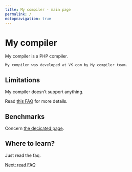 ```yaml
---
title: My compiler - main page
permalink: /
notopnavigation: true
---
```


# My compiler

My compiler is a PHP compiler. 

```note
My compiler was developed at VK.com by My compiler team.
```


## Limitations

My compiler doesn't support anything.

Read [this FAQ](./faq.md) for more details.


## Benchmarks

Concern [the decicated page](../my-compiler-language/comparison/benchmarks.md).


## Where to learn?

Just read the faq.

<div class="rst-footer-buttons" role="navigation" aria-label="footer navigation">
    <a href="/my-compiler-basics/faq.html" class="btn btn-neutral float-right" accesskey="n" rel="next">
      Next: read FAQ <span class="fa fa-arrow-circle-right"></span>
    </a>
</div>
